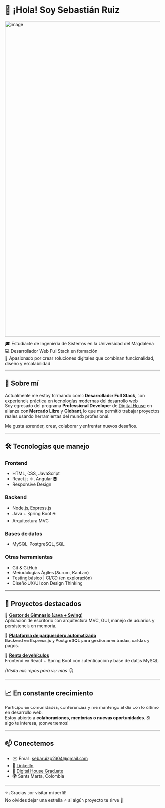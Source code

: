 # 👋 ¡Hola! Soy Sebastián Ruiz

<img width="1536" height="1024" alt="image" src="https://github.com/user-attachments/assets/23dbc18d-71f5-4f14-a99c-dd726a25d50d" />


🎓 Estudiante de Ingeniería de Sistemas en la Universidad del Magdalena  
💻 Desarrollador Web Full Stack en formación  
🚀 Apasionado por crear soluciones digitales que combinan funcionalidad, diseño y escalabilidad

---

## 🧠 Sobre mí

Actualmente me estoy formando como **Desarrollador Full Stack**, con experiencia práctica en tecnologías modernas del desarrollo web.  
Soy egresado del programa **Professional Developer** de [Digital House](https://www.digitalhouse.com/) en alianza con **Mercado Libre** y **Globant**, lo que me permitió trabajar proyectos reales usando herramientas del mundo profesional.

Me gusta aprender, crear, colaborar y enfrentar nuevos desafíos.

---

## 🛠️ Tecnologías que manejo

### Frontend
- HTML, CSS, JavaScript
- React.js ⚛️, Angular 🅰️
- Responsive Design

### Backend
- Node.js, Express.js
- Java + Spring Boot ☕
- Arquitectura MVC

### Bases de datos
- MySQL, PostgreSQL, SQL

### Otras herramientas
- Git & GitHub
- Metodologías Ágiles (Scrum, Kanban)
- Testing básico | CI/CD (en exploración)
- Diseño UX/UI con Design Thinking

---

## 📂 Proyectos destacados

🔹 [**Gestor de Gimnasio (Java + Swing)**](https://github.com/Saruizz/GestorGimnasio)  
Aplicación de escritorio con arquitectura MVC, GUI, manejo de usuarios y persistencia en memoria.

🔹 [**Plataforma de parqueadero automatizado**](https://github.com/Saruizz/soyelbackend)  
Backend en Express.js y PostgreSQL para gestionar entradas, salidas y pagos.

🔹 [**Renta de vehículos**](https://github.com/Saruizz/proyect-vite-react)  
Frontend en React + Spring Boot con autenticación y base de datos MySQL.

*(Visita mis repos para ver más 👇)*

---

## 📈 En constante crecimiento

Participo en comunidades, conferencias y me mantengo al día con lo último en desarrollo web.  
Estoy abierto a **colaboraciones, mentorías o nuevas oportunidades**. Si algo te interesa, ¡conversemos!

---

## 📫 Conectemos

- ✉️ Email: sebaruizp2604@gmail.com  
- 🔗 [LinkedIn](www.linkedin.com/in/sebastian-ruiz-2020a9249) 
- 🧠 [Digital House Graduate](https://www.digitalhouse.com/)  
- 🌍 Santa Marta, Colombia

---

⭐ ¡Gracias por visitar mi perfil!  
No olvides dejar una estrella ⭐ si algún proyecto te sirve 🙌
